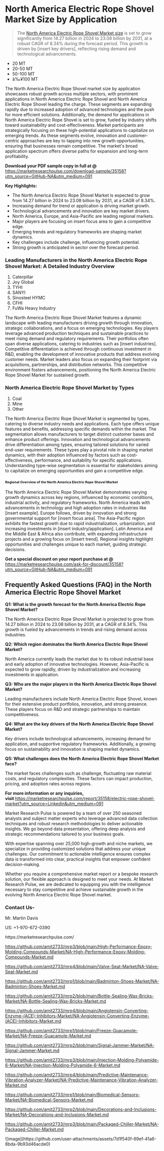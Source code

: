 <h1>North America Electric Rope Shovel Market&nbsp;Size by Application</h1><blockquote><p>The <a href="https://marketresearchpulse.com/download-sample/35158?utm_source=GitHub-NA&amp;utm_medium=091">North America Electric Rope Shovel Market size</a> is set to grow significantly from 14.27 billion in 2024 to 23.08 billion by 2031, at a robust CAGR of 8.34% during the forecast period. This growth is driven by [insert key drivers], reflecting rising demand and technological advancements.</p></blockquote><ul><li>20 MT <li> 20-50 MT <li> 50-100 MT <li> â‰¥100 MT</li></ul><p>The North America Electric Rope Shovel market size by application showcases robust growth across multiple sectors, with prominent applications in North America Electric Rope Shovel and North America Electric Rope Shovel leading the charge. These segments are expanding rapidly due to increased adoption of advanced technologies and the push for more efficient solutions. Additionally, the demand for applications in North America Electric Rope Shovel is set to grow, fueled by industry shifts toward sustainability and cost-effectiveness. Market participants are strategically focusing on these high-potential applications to capitalize on emerging trends. As these segments evolve, innovation and customer-centric approaches are key to tapping into new growth opportunities, ensuring that businesses remain competitive. The market's broad application spectrum offers diverse paths for expansion and long-term profitability.</p><p><strong>Download your PDF sample copy in full at @ </strong><a href="https://marketresearchpulse.com/download-sample/35158?utm_source=GitHub-NA&amp;utm_medium=091">https://marketresearchpulse.com/download-sample/35158?utm_source=GitHub-NA&amp;utm_medium=091</a></p><p><strong>Key Highlights: </strong></p><ul><li>The North America Electric Rope Shovel Market is expected to grow from 14.27 billion in 2024 to 23.08 billion by 2031, at a CAGR of 8.34%.</li><li>Increasing demand for trend or application is driving market growth.</li><li>Technological advancements and innovation are key market drivers.</li><li>North America, Europe, and Asia-Pacific are leading regional markets.</li><li>Major players are focusing on insert focus area to gain a competitive edge.</li><li>Emerging trends and regulatory frameworks are shaping market dynamics.</li><li>Key challenges include challenge, influencing growth potential.</li><li>Strong growth is anticipated in sector over the forecast period.</li></ul><h3>Leading Manufacturers in the North America Electric Rope Shovel Market: A Detailed Industry Overview</h3><ol><li>Caterpillar</li><li>Joy Global</li><li>TYHI</li><li>SANYI</li><li>Sinosteel HYMC</li><li>CFHI</li><li>FuWa Heavy Industry</li></ol><div class="flex max-w-full flex-col flex-grow"><div class="min-h-8 text-message flex w-full flex-col items-end gap-2 whitespace-normal break-words [.text-message+&amp;]:mt-5" dir="auto" data-message-author-role="assistant" data-message-id="fd8432e4-4910-450d-b182-61b7bfb0a01f" data-message-model-slug="gpt-4o"><div class="flex w-full flex-col gap-1 empty:hidden first:pt-[3px]"><div class="markdown prose w-full break-words dark:prose-invert light"><p>The North America Electric Rope Shovel Market features a dynamic landscape with leading manufacturers driving growth through innovation, strategic collaborations, and a focus on emerging technologies. Key players leverage advanced production techniques and sustainable practices to meet rising demand and regulatory requirements. Their portfolios often span diverse applications, catering to industries such as [insert industries]. Competitive differentiation is achieved through continuous investment in R&amp;D, enabling the development of innovative products that address evolving customer needs. Market leaders also focus on expanding their footprint via acquisitions, partnerships, and distribution networks. This competitive environment fosters advancements, positioning the North America Electric Rope Shovel Market for sustained growth.</p></div></div></div></div><h3>North America Electric Rope Shovel Market by Types</h3><ol><li>Coal <li> Mine <li> Other</li></ol><div class="flex max-w-full flex-col flex-grow"><div class="min-h-8 text-message flex w-full flex-col items-end gap-2 whitespace-normal break-words [.text-message+&amp;]:mt-5" dir="auto" data-message-author-role="assistant" data-message-id="084470be-0bb7-4664-bddf-5156b4f41249" data-message-model-slug="gpt-4o-mini"><div class="flex w-full flex-col gap-1 empty:hidden first:pt-[3px]"><div class="markdown prose w-full break-words dark:prose-invert light"><p>The North America Electric Rope Shovel Market is segmented by types, catering to diverse industry needs and applications. Each type offers unique features and benefits, addressing specific demands within the market. The segmentation allows manufacturers to target distinct customer bases and enhance product offerings. Innovation and technological advancements drive differentiation among types, ensuring tailored solutions for varied end-user requirements. These types play a pivotal role in shaping market dynamics, with their adoption influenced by factors such as cost-effectiveness, performance, and suitability for specific applications. Understanding type-wise segmentation is essential for stakeholders aiming to capitalize on emerging opportunities and gain a competitive edge.</p></div></div></div></div><h3><span style="font-size: 11px;">Regional Overview of the North America Electric Rope Shovel Market</span></h3><div class="flex max-w-full flex-col flex-grow"><div class="min-h-8 text-message flex w-full flex-col items-end gap-2 whitespace-normal break-words [.text-message+&amp;]:mt-5" dir="auto" data-message-author-role="assistant" data-message-id="e9038762-ce64-4e30-91c9-9bd413514231" data-message-model-slug="gpt-4o-mini"><div class="flex w-full flex-col gap-1 empty:hidden first:pt-[3px]"><div class="markdown prose w-full break-words dark:prose-invert light"><p>The North America Electric Rope Shovel Market demonstrates varying growth dynamics across key regions, influenced by economic conditions, industrial activity, and regulatory frameworks. North America leads with advancements in technology and high adoption rates in industries like [insert example]. Europe follows, driven by innovation and strong governmental support for [insert focus area]. The Asia-Pacific region exhibits the fastest growth due to rapid industrialization, urbanization, and increasing investments in [insert industry/application]. Latin America and the Middle East &amp; Africa also contribute, with expanding infrastructure projects and a growing focus on [insert trend]. Regional insights highlight opportunities and challenges unique to each market, guiding strategic decisions.</p></div></div></div></div><p><strong>Get a special discount on your report purchase at @ </strong><a href="https://marketresearchpulse.com/ask-for-discount/35158?utm_source=GitHub-NA&amp;utm_medium=091">https://marketresearchpulse.com/ask-for-discount/35158?utm_source=GitHub-NA&amp;utm_medium=091</a></p><h2>Frequently Asked Questions (FAQ) in the North America Electric Rope Shovel Market</h2><p><strong>Q1: What is the growth forecast for the North America Electric Rope Shovel Market?</strong></p><p>The North America Electric Rope Shovel Market is projected to grow from 14.27 billion in 2024 to 23.08 billion by 2031, at a CAGR of 8.34%. This growth is fueled by advancements in trends and rising demand across industries.</p><p><strong>Q2: Which region dominates the North America Electric Rope Shovel Market?</strong></p><p>North America currently leads the market due to its robust industrial base and early adoption of innovative technologies. However, Asia-Pacific is expected to grow rapidly, driven by industrialization and increasing investments in application.</p><p><strong>Q3: Who are the major players in the North America Electric Rope Shovel Market?</strong></p><p>Leading manufacturers include North America Electric Rope Shovel, known for their extensive product portfolios, innovation, and strong presence. These players focus on R&amp;D and strategic partnerships to maintain competitiveness.</p><p><strong>Q4: What are the key drivers of the North America Electric Rope Shovel Market?</strong></p><p>Key drivers include technological advancements, increasing demand for application, and supportive regulatory frameworks. Additionally, a growing focus on sustainability and innovation is shaping market dynamics.</p><p><strong>Q5: What challenges does the North America Electric Rope Shovel Market face?</strong></p><p>The market faces challenges such as challenge, fluctuating raw material costs, and regulatory complexities. These factors can impact production, pricing, and adoption rates across regions.</p><p><strong>For more information or any inquiries, visit&nbsp;</strong><a href="https://marketresearchpulse.com/report/35158/electric-rope-shovel-market?utm_source=Linkedin&utm_medium=091">https://marketresearchpulse.com/report/35158/electric-rope-shovel-market?utm_source=Linkedin&utm_medium=091</a></p><p>Market Research Pulse is powered by a team of over 250 seasoned analysts and subject matter experts who leverage advanced data collection techniques and robust research methodologies to deliver actionable insights. We go beyond data presentation, offering deep analysis and strategic recommendations tailored to your business goals.</p><p>With expertise spanning over 25,000 high-growth and niche markets, we specialize in providing customized solutions that address your unique challenges. Our commitment to actionable intelligence ensures complex data is transformed into clear, practical insights that empower confident decision-making.</p><p>Whether you require a comprehensive market report or a bespoke research solution, our flexible approach is designed to meet your needs. At Market Research Pulse, we are dedicated to equipping you with the intelligence necessary to stay competitive and achieve sustainable growth in the evolving North America Electric Rope Shovel market.</p><h3><strong>Contact Us-</strong></h3><p>Mr. Martin Davis</p><p>US: +1-970-672-0390</p><p>https://marketresearchpulse.com/</p><p><a href="https://github.com/amit2733/mrp3/blob/main/High-Performance-Epoxy-Molding-Compounds-Market/NA-High-Performance-Epoxy-Molding-Compounds-Market.md">https://github.com/amit2733/mrp3/blob/main/High-Performance-Epoxy-Molding-Compounds-Market/NA-High-Performance-Epoxy-Molding-Compounds-Market.md</a></p><p><a href="https://github.com/amit2733/mrp4/blob/main/Valve-Seat-Market/NA-Valve-Seat-Market.md">https://github.com/amit2733/mrp4/blob/main/Valve-Seat-Market/NA-Valve-Seat-Market.md</a></p><p><a href="https://github.com/amit2733/mrp1/blob/main/Badminton-Shoes-Market/NA-Badminton-Shoes-Market.md">https://github.com/amit2733/mrp1/blob/main/Badminton-Shoes-Market/NA-Badminton-Shoes-Market.md</a></p><p><a href="https://github.com/amit2733/mrp2/blob/main/Bottle-Sealing-Wax-Bricks-Market/NA-Bottle-Sealing-Wax-Bricks-Market.md">https://github.com/amit2733/mrp2/blob/main/Bottle-Sealing-Wax-Bricks-Market/NA-Bottle-Sealing-Wax-Bricks-Market.md</a></p><p><a href="https://github.com/amit2733/mrp4/blob/main/Angiotensin-Converting-Enzyme-(ACE)-Inhibitors-Market/NA-Angiotensin-Converting-Enzyme-(ACE)-Inhibitors-Market.md">https://github.com/amit2733/mrp4/blob/main/Angiotensin-Converting-Enzyme-(ACE)-Inhibitors-Market/NA-Angiotensin-Converting-Enzyme-(ACE)-Inhibitors-Market.md</a></p><p><a href="https://github.com/amit2733/mrp1/blob/main/Freeze-Guacamole-Market/NA-Freeze-Guacamole-Market.md">https://github.com/amit2733/mrp1/blob/main/Freeze-Guacamole-Market/NA-Freeze-Guacamole-Market.md</a></p><p><a href="https://github.com/amit2733/mrp2/blob/main/Signal-Jammer-Market/NA-Signal-Jammer-Market.md">https://github.com/amit2733/mrp2/blob/main/Signal-Jammer-Market/NA-Signal-Jammer-Market.md</a></p><p><a href="https://github.com/amit2733/mrp3/blob/main/Injection-Molding-Polyamide-6-Market/NA-Injection-Molding-Polyamide-6-Market.md">https://github.com/amit2733/mrp3/blob/main/Injection-Molding-Polyamide-6-Market/NA-Injection-Molding-Polyamide-6-Market.md</a></p><p><a href="https://github.com/amit2733/mrp4/blob/main/Predictive-Maintenance-Vibration-Analyzer-Market/NA-Predictive-Maintenance-Vibration-Analyzer-Market.md">https://github.com/amit2733/mrp4/blob/main/Predictive-Maintenance-Vibration-Analyzer-Market/NA-Predictive-Maintenance-Vibration-Analyzer-Market.md</a></p><p><a href="https://github.com/amit2733/mrp1/blob/main/Biomedical-Sensors-Market/NA-Biomedical-Sensors-Market.md">https://github.com/amit2733/mrp1/blob/main/Biomedical-Sensors-Market/NA-Biomedical-Sensors-Market.md</a></p><p><a href="https://github.com/amit2733/mrp2/blob/main/Decorations-and-Inclusions-Market/NA-Decorations-and-Inclusions-Market.md">https://github.com/amit2733/mrp2/blob/main/Decorations-and-Inclusions-Market/NA-Decorations-and-Inclusions-Market.md</a></p><p><a href="https://github.com/amit2733/mrp3/blob/main/Packaged-Chiller-Market/NA-Packaged-Chiller-Market.md">https://github.com/amit2733/mrp3/blob/main/Packaged-Chiller-Market/NA-Packaged-Chiller-Market.md</a></p>
![image](https://github.com/user-attachments/assets/7d1f540f-69ef-41a6-8bda-9b93d46acde0)
